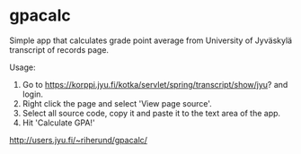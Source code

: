 # gpacalc

Simple app that calculates grade point average from University of Jyväskylä transcript of records page.

Usage:
1. Go to https://korppi.jyu.fi/kotka/servlet/spring/transcript/show/jyu? and login.
2. Right click the page and select 'View page source'.
3. Select all source code, copy it and paste it to the text area of the app.
4. Hit 'Calculate GPA!'

http://users.jyu.fi/~riherund/gpacalc/
